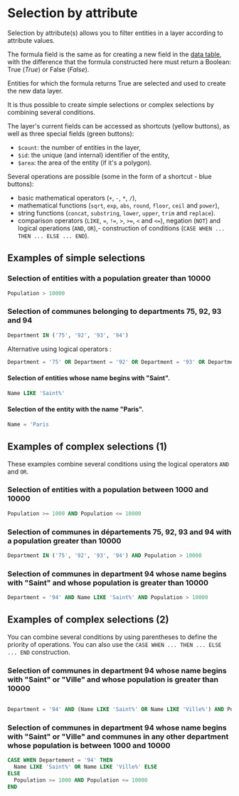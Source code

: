 # Selection by attribute

Selection by attribute(s) allows you to filter entities in a layer according to attribute values.

The formula field is the same as for creating a new field in the [data table](../data-table), with the difference that the formula constructed here must return a Boolean: True (*True*) or False (*False*).

Entities for which the formula returns True are selected and used to create the new data layer.

It is thus possible to create simple selections or complex selections by combining several conditions.


The layer's current fields can be accessed as shortcuts (yellow buttons), as well as three special fields (green buttons):

- `$count`: the number of entities in the layer,
- `$id`: the unique (and internal) identifier of the entity,
- `$area`: the area of the entity (if it's a polygon).

Several operations are possible (some in the form of a shortcut - blue buttons):

- basic mathematical operators (`+`, `-`, `*`, `/`),
- mathematical functions (`sqrt`, `exp`, `abs`, `round`, `floor`, `ceil` and `power`),
- string functions (`concat`, `substring`, `lower`, `upper`, `trim` and `replace`).
- comparison operators (`LIKE`, `=`, `!=`, `>`, `>=`, `<` and `<=`), negation (`NOT`) and logical operations (`AND`, `OR`),- construction of conditions (`CASE WHEN ... THEN ... ELSE ... END`).

## Examples of simple selections

### Selection of entities with a population greater than 10000

```sql
Population > 10000
```

### Selection of communes belonging to departments 75, 92, 93 and 94

```sql
Department IN ('75', '92', '93', '94')
```

Alternative using logical operators :

```sql
Department = '75' OR Department = '92' OR Department = '93' OR Department = '94'
```

#### Selection of entities whose name begins with "Saint".

```sql
Name LIKE 'Saint%'
```

#### Selection of the entity with the name "Paris".

```sql
Name = 'Paris
```

## Examples of complex selections (1)

These examples combine several conditions using the logical operators `AND` and `OR`.

### Selection of entities with a population between 1000 and 10000

```sql
Population >= 1000 AND Population <= 10000
```

### Selection of communes in départements 75, 92, 93 and 94 with a population greater than 10000

```sql
Department IN ('75', '92', '93', '94') AND Population > 10000
```

### Selection of communes in department 94 whose name begins with "Saint" and whose population is greater than 10000

```sql
Department = '94' AND Name LIKE 'Saint%' AND Population > 10000
```

## Examples of complex selections (2)

You can combine several conditions by using parentheses to define the priority of operations.
You can also use the `CASE WHEN ... THEN ... ELSE ... END` construction.

### Selection of communes in department 94 whose name begins with "Saint" or "Ville" and whose population is greater than 10000

```sql

Department = '94' AND (Name LIKE 'Saint%' OR Name LIKE 'Ville%') AND Population > 10000
```

### Selection of communes in department 94 whose name begins with "Saint" or "Ville" and communes in any other department whose population is between 1000 and 10000

```sql
CASE WHEN Departement = '94' THEN
  Name LIKE 'Saint%' OR Name LIKE 'Ville%' ELSE
ELSE
  Population >= 1000 AND Population <= 10000
END
```


